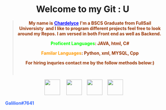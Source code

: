 <h1 style="text-align: center;"><strong>Welcome to my Git : U&nbsp;</strong></h1>
<blockquote>
<p style="text-align: center;"><span style="color: #993300;"><strong>My name is</strong> <span style="color: #0000ff;"><strong><a style="color: #0000ff;" href="https://chardelyce.github.io">Chardelyce</a></strong></span> <strong>I'm a BSCS Graduate from FullSail Universisty&nbsp; and I like to program different projects feel free to look around my Repos. I am versed in both Front end as well as Backend.&nbsp;</strong></span></p>
<p style="text-align: center;"><strong><span style="color: #993300;"><span style="color: #00ff00;">Proficent Languages</span>: JAVA, html, C#</span></strong></p>
<p style="text-align: center;"><strong><span style="color: #993300;"><span style="color: #ff9900;">Familar Languages</span>: Python, xml, MYSQL, Cpp</span></strong></p>
<p style="text-align: center;"><strong><span style="color: #993300;">For hiring inquries contact me by the follow methods below:)</span></strong></p>
<p style="text-align: center;">&nbsp;</p>
</blockquote>
<p style="text-align: center;"><span style="font-size: 14px;"><img src="https://clipartcraft.com/images250_/discord-logo-transparent-4.png" width="50" height="50" />&nbsp; &nbsp; &nbsp;<a href="mailto:chardelycee@gmail.com" target="_blank"><img src="https://clipartcraft.com/images250_/gmail-logo-square-4.png" width="50" height="50" /></a>&nbsp; &nbsp; <a href="https://github.com/Chardelyce" target="_blank"><img src="https://th.bing.com/th/id/OIP.kjCUP06WDUMR88i5wo2SqwHaHa?w=202&amp;h=202&amp;c=7&amp;r=0&amp;o=5&amp;pid=1.7" alt="" width="50" height="50" /></a>&nbsp; &nbsp; <a href="https://www.linkedin.com/in/charde-lyce-edwards-7098191ba/" target="_blank"><img src="https://th.bing.com/th/id/OIP.w_zDkEJ9aLiWR-g0rff8hwHaHa?w=183&amp;h=183&amp;c=7&amp;r=0&amp;o=5&amp;pid=1.7" alt="" width="50" height="50" /></a></span></p>
<p style="text-align: left;"><span style="color: #3366ff;"><strong>Galilion#7641</strong></span></p>
